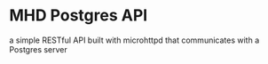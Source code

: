 # MHD Postgres API

a simple RESTful API built with microhttpd that communicates with a Postgres server